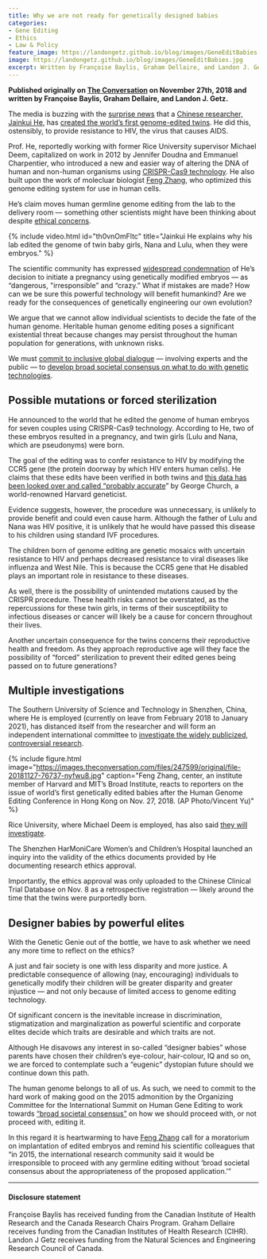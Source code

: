 ```yaml
---
title: Why we are not ready for genetically designed babies
categories:
- Gene Editing
- Ethics
- Law & Policy
feature_image: https://landongetz.github.io/blog/images/GeneEditBabies.jpg
image: https://landongetz.github.io/blog/images/GeneEditBabies.jpg
excerpt: Written by Françoise Baylis, Graham Dellaire, and Landon J. Getz, originally published at The Conversation.
---
```



<b>Published originally on <a href="www.impactethics.ca/" target="_blank">The Conversation</a> on November 27th, 2018 and written by Françoise Baylis, Graham Dellaire, and Landon J. Getz.</b>


The media is buzzing with the <a href="https://www.technologyreview.com/s/612458/exclusive-chinese-scientists-are-creating-crispr-babies/">surprise news</a> that a <a href="https://www.sciencemag.org/news/2018/11/crispr-bombshell-chinese-researcher-claims-have-created-gene-edited-twins">Chinese researcher, Jainkui He</a>, has <a href="https://www.apnews.com/4997bb7aa36c45449b488e19ac83e86d">created the world’s first genome-edited twins</a>. He did this, ostensibly, to provide resistance to HIV, the virus that causes AIDS.

Prof. He, reportedly working with former Rice University supervisor Michael Deem, capitalized on work in 2012 by Jennifer Doudna and Emmanuel Charpentier, who introduced a new and easier way of altering the DNA of human and non-human organisms using <a href="https://theconversation.com/beyond-just-promise-crispr-is-delivering-in-the-lab-today-77596">CRISPR-Cas9 technology</a>. He also built upon the work of molecluar biologist <a href="https://www.broadinstitute.org/bios/feng-zhang">Feng Zhang</a>, who optimized this genome editing system for use in human cells.

He’s claim moves human germline genome editing from the lab to the delivery room   — something other scientists might have been thinking about despite <a href="https://impactethics.ca/2018/11/26/first-crispr-babies-where-are-our-ethics/">ethical concerns</a>.

{% include video.html id="th0vnOmFltc" title="Jainkui He explains why his lab edited the genome of twin baby girls, Nana and Lulu, when they were embryos." %}

The scientific community has expressed <a href="https://www.nature.com/articles/d41586-018-07545-0">widespread condemnation</a> of He’s decision to initiate a pregnancy using genetically modified embryos   — as “dangerous, "irresponsible” and “crazy.” What if mistakes are made? How can we be sure this powerful technology will benefit humankind? Are we ready for the consequences of genetically engineering our own evolution?

We argue that we cannot allow individual scientists to decide the fate of the human genome. Heritable human genome editing poses a significant existential threat because changes may persist throughout the human population for generations, with unknown risks.

We must <a href="https://www.ctvnews.ca/health/you-can-t-pretend-to-be-god-experts-condemn-claimed-gene-editing-of-babies-1.4192563">commit to inclusive global dialogue</a>   — involving experts and the public   — to <a href="http://www8.nationalacademies.org/onpinews/newsitem.aspx?RecordID=12032015a">develop broad societal consensus on what to do with genetic technologies</a>.

<h2>Possible mutations or forced sterilization</h2>

He announced to the world that he edited the genome of human embryos for seven couples using CRISPR-Cas9 technology. According to He, two of these embryos resulted in a pregnancy, and twin girls (Lulu and Nana, which are pseudonyms) were born.

The goal of the editing was to confer resistance to HIV by modifying the CCR5 gene (the protein doorway by which HIV enters human cells). He claims that these edits have been verified in both twins and <a href="https://www.statnews.com/2018/11/26/claim-of-crispred-baby-girls-stuns-genome-editing-summit/">this data has been looked over and called “probably accurate</a>” by George Church, a world-renowned Harvard geneticist.

Evidence suggests, however, the procedure was unnecessary, is unlikely to provide benefit and could even cause harm. Although the father of Lulu and Nana was HIV positive, it is unlikely that he would have passed this disease to his children using standard IVF procedures.

The children born of genome editing are genetic mosaics with uncertain resistance to HIV and perhaps decreased resistance to viral diseases like influenza and West Nile. This is because the CCR5 gene that He disabled plays an important role in resistance to these diseases.

As well, there is the possibility of unintended mutations caused by the CRISPR procedure. These health risks cannot be overstated, as the repercussions for these twin girls, in terms of their susceptibility to infectious diseases or cancer will likely be a cause for concern throughout their lives.

Another uncertain consequence for the twins concerns their reproductive health and freedom. As they approach reproductive age will they face the possibility of “forced” sterilization to prevent their edited genes being passed on to future generations?

<h2>Multiple investigations</h2>

The Southern University of Science and Technology in Shenzhen, China, where He is employed (currently on leave from February 2018 to January 2021), has distanced itself from the researcher and will form an independent international committee to <a href="http://sustc.edu.cn/en/info_focus/2871">investigate the widely publicized, controversial research</a>. 

{% include figure.html image="https://images.theconversation.com/files/247599/original/file-20181127-76737-nyfwu8.jpg" caption="Feng Zhang, center, an institute member of Harvard and MIT’s Broad Institute, reacts to reporters on the issue of world’s first genetically edited babies after the Human Genome Editing Conference in Hong Kong on Nov. 27, 2018. (AP Photo/Vincent Yu)" %}

Rice University, where Michael Deem is employed, has also said <a href="https://www.statnews.com/2018/11/26/rice-university-opens-investigation-into-researcher-who-worked-on-crisprd-baby-project/">they will investigate</a>.

The Shenzhen HarMoniCare Women’s and Children’s Hospital launched an inquiry into the validity of the ethics documents provided by He documenting research ethics approval.

Importantly, the ethics approval was only uploaded to the Chinese Clinical Trial Database on Nov. 8 as a retrospective registration   — likely around the time that the twins were purportedly born.

<h2>Designer babies by powerful elites</h2>

With the Genetic Genie out of the bottle, we have to ask whether we need any more time to reflect on the ethics?

A just and fair society is one with less disparity and more justice. A predictable consequence of allowing (nay, encouraging) individuals to genetically modify their children will be greater disparity and greater injustice   — and not only because of limited access to genome editing technology.

Of significant concern is the inevitable increase in discrimination, stigmatization and marginalization as powerful scientific and corporate elites decide which traits are desirable and which traits are not.

Although He disavows any interest in so-called “designer babies” whose parents have chosen their children’s eye-colour, hair-colour, IQ and so on, we are forced to contemplate such a “eugenic” dystopian future should we continue down this path.

The human genome belongs to all of us. As such, we need to commit to the hard work of making good on the 2015 admonition by the Organizing Committee for the International Summit on Human Gene Editing to work towards <a href="http://www8.nationalacademies.org/onpinews/newsitem.aspx?RecordID=12032015a">“broad societal consensus”</a> on how we should proceed with, or not proceed with, editing it.

In this regard it is heartwarming to have <a href="https://www.technologyreview.com/s/612465/crispr-inventor-feng-zhang-calls-for-moratorium-on-baby-making/">Feng Zhang</a> call for a moratorium on implantation of edited embryos and remind his scientific colleagues that “in 2015, the international research community said it would be irresponsible to proceed with any germline editing without ‘broad societal consensus about the appropriateness of the proposed application.’”

<hr>

<h4>Disclosure statement</h4>

Françoise Baylis has received funding from the Canadian Institute of Health Research and the Canada Research Chairs Program.
Graham Dellaire receives funding from the Canadian Institutes of Health Research (CIHR).
Landon J Getz receives funding from the Natural Sciences and Engineering Research Council of Canada.